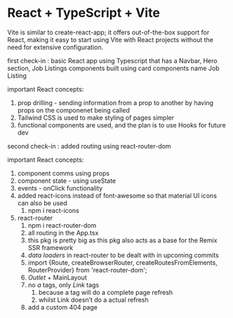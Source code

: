 # React + TypeScript + Vite

Vite is similar to create-react-app; it offers out-of-the-box support for React, making it easy to start using Vite with React projects without the need for extensive configuration.

first check-in :
basic React app using Typescript that has a Navbar, Hero section, Job Listings components built using card components name Job Listing

important React concepts:
1. prop drilling - sending information from a prop to another by having props on the componenet being called
2. Tailwind CSS is used to make styling of pages simpler
3. functional components are used, and the plan is to use Hooks for future dev

second check-in :
added routing using react-router-dom

important React concepts:
1. component comms using props
2. component state - using useState
3. events - onClick functionality
4. added react-icons instead of font-awesome so that material UI icons can also be used
    1. npm i react-icons
5. react-router
    1. npm i react-router-dom
    2. all routing in the App.tsx
    3. this pkg is pretty big as this pkg also acts as a base for the Remix SSR framework
    4. *data loaders* in react-router to be dealt with in upcoming commits
    5. import {Route, createBrowserRouter, createRoutesFromElements, RouterProvider} from 'react-router-dom';
    6. *Outlet* + MainLayout
    7. no *a* tags, only *Link* tags
        1. because a tag will do a complete page refresh
        2. whilst Link doesn’t do a actual refresh
    8. add a custom 404 page
